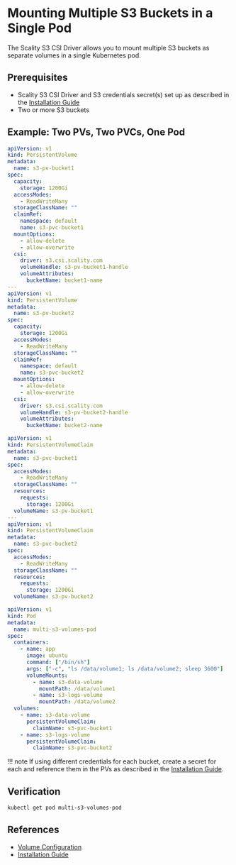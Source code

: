 # Mounting Multiple S3 Buckets in a Single Pod

The Scality S3 CSI Driver allows you to mount multiple S3 buckets as separate volumes in a single Kubernetes pod.

## Prerequisites

- Scality S3 CSI Driver and S3 credentials secret(s) set up as described in the [Installation Guide](../installation.md)
- Two or more S3 buckets

## Example: Two PVs, Two PVCs, One Pod

```yaml
apiVersion: v1
kind: PersistentVolume
metadata:
  name: s3-pv-bucket1
spec:
  capacity:
    storage: 1200Gi
  accessModes:
    - ReadWriteMany
  storageClassName: ""
  claimRef:
    namespace: default
    name: s3-pvc-bucket1
  mountOptions:
    - allow-delete
    - allow-overwrite
  csi:
    driver: s3.csi.scality.com
    volumeHandle: s3-pv-bucket1-handle
    volumeAttributes:
      bucketName: bucket1-name
---
apiVersion: v1
kind: PersistentVolume
metadata:
  name: s3-pv-bucket2
spec:
  capacity:
    storage: 1200Gi
  accessModes:
    - ReadWriteMany
  storageClassName: ""
  claimRef:
    namespace: default
    name: s3-pvc-bucket2
  mountOptions:
    - allow-delete
    - allow-overwrite
  csi:
    driver: s3.csi.scality.com
    volumeHandle: s3-pv-bucket2-handle
    volumeAttributes:
      bucketName: bucket2-name
```

```yaml
apiVersion: v1
kind: PersistentVolumeClaim
metadata:
  name: s3-pvc-bucket1
spec:
  accessModes:
    - ReadWriteMany
  storageClassName: ""
  resources:
    requests:
      storage: 1200Gi
  volumeName: s3-pv-bucket1
---
apiVersion: v1
kind: PersistentVolumeClaim
metadata:
  name: s3-pvc-bucket2
spec:
  accessModes:
    - ReadWriteMany
  storageClassName: ""
  resources:
    requests:
      storage: 1200Gi
  volumeName: s3-pv-bucket2
```

```yaml
apiVersion: v1
kind: Pod
metadata:
  name: multi-s3-volumes-pod
spec:
  containers:
    - name: app
      image: ubuntu
      command: ["/bin/sh"]
      args: ["-c", "ls /data/volume1; ls /data/volume2; sleep 3600"]
      volumeMounts:
        - name: s3-data-volume
          mountPath: /data/volume1
        - name: s3-logs-volume
          mountPath: /data/volume2
  volumes:
    - name: s3-data-volume
      persistentVolumeClaim:
        claimName: s3-pvc-bucket1
    - name: s3-logs-volume
      persistentVolumeClaim:
        claimName: s3-pvc-bucket2
```

!!! note
    If using different credentials for each bucket, create a secret for each and reference them in the PVs as described in the [Installation Guide](../installation.md).

## Verification

```bash
kubectl get pod multi-s3-volumes-pod
```

## References

- [Volume Configuration](../configuration/volume-configuration.md)
- [Installation Guide](../installation.md)
